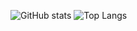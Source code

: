 <!--### Hi there 👋-->

![GitHub stats](https://github-readme-stats.vercel.app/api?username=vgrdn&show_icons=true&theme=tokyonight&card_width=350&custom_title=My%20GitHub%20Stats)
![Top Langs](https://github-readme-stats.vercel.app/api/top-langs/?username=vgrdn&langs_count=10&layout=compact&theme=tokyonight&hide=Procfile,C,ASP.NET,ShaderLab,HLSL,Objective-C%2B%2B,CMake&card_width=300&custom_title=My%20Top%20Used%20GitHub%20Languages)

<!--
**tdrevitchvgrdn/tdrevitchvgrdn** is a ✨ _special_ ✨ repository because its `README.md` (this file) appears on your GitHub profile.

Here are some ideas to get you started:

- 🔭 I’m currently working on ...
- 🌱 I’m currently learning ...
- 👯 I’m looking to collaborate on ...
- 🤔 I’m looking for help with ...
- 💬 Ask me about ...
- 📫 How to reach me: ...
- 😄 Pronouns: ...
- ⚡ Fun fact: ...
-->
